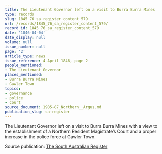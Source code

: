 ```yaml
---
title: The Lieutenant Governor left on a visit to Burra Burra Mines
type: records
slug: 1845_76_sa_register_content_579
url: /records/1845_76_sa_register_content_579/
record_id: 1845_76_sa_register_content_579
date: '1846-04-04'
date_display: null
volume: null
issue_number: null
page: '2'
article_type: news
issue_reference: 4 April 1846, page 2
people_mentioned:
- The Lieutenant Governor
places_mentioned:
- Burra Burra Mines
- Gawler Town
topics:
- governance
- police
- court
source_document: 1985-87_Northern__Argus.md
publication_slug: sa-register
---
```


The Lieutenant Governor left on a visit to Burra Burra Mines with a view to the establishment of a Northern Resident Magistrate’s Court and a proper increase in the police force at Gawler Town.

Source publication: [The South Australian Register](/publications/sa-register/)

